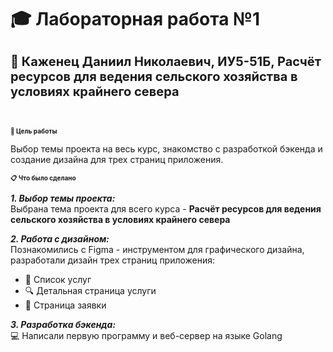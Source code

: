 # 🎓 Лабораторная работа №1

<h1 style="font-size: 20;"> 👋 Каженец Даниил Николаевич, ИУ5-51Б, Расчёт ресурсов для ведения сельского хозяйства в условиях крайнего севера </h1> 
<br>

<h1 style="font-size: 10;"> 🎯 Цель работы </h1> 

Выбор темы проекта на весь курс, знакомство с разработкой бэкенда и создание дизайна для трех страниц приложения.

<h1 style="font-size: 10;"> 📋 Что было сделано </h1> 

***1. Выбор темы проекта:***  
Выбрана тема проекта для всего курса - **Расчёт ресурсов для ведения сельского хозяйства в условиях крайнего севера**

***2. Работа с дизайном:***  
Познакомились с Figma - инструментом для графического дизайна, разработали дизайн трех страниц приложения:
- 📄 Список услуг
- 🔍 Детальная страница услуги  
- 📝 Страница заявки

***3. Разработка бэкенда:***  
💻 Написали первую программу и веб-сервер на языке Golang
